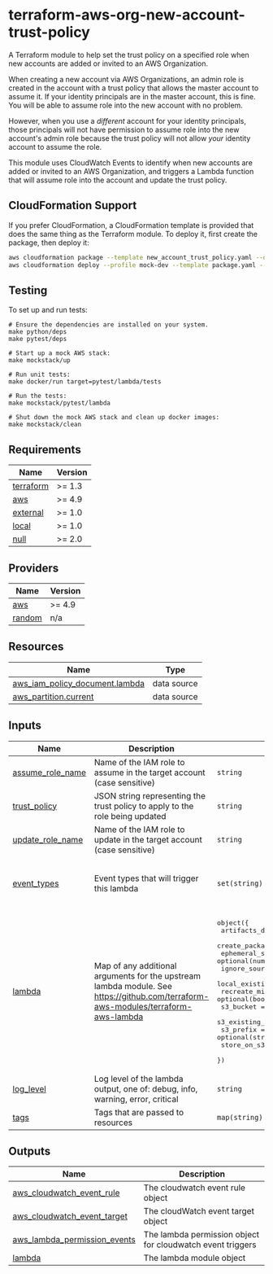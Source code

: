 # terraform-aws-org-new-account-trust-policy

A Terraform module to help set the trust policy on a specified role when new
accounts are added or invited to an AWS Organization.

When creating a new account via AWS Organizations, an admin role is created in
the account with a trust policy that allows the master account to assume it. If
your identity principals are in the master account, this is fine. You will be
able to assume role into the new account with no problem.

However, when you use a _different_ account for your identity principals, those
principals will not have permission to assume role into the new account's admin
role because the trust policy will not allow _your_ identity account to assume
the role.

This module uses CloudWatch Events to identify when new accounts are added or
invited to an AWS Organization, and triggers a Lambda function that will
assume role into the account and update the trust policy.

## CloudFormation Support

If you prefer CloudFormation, a CloudFormation template is provided that does
the same thing as the Terraform module. To deploy it, first create the package,
then deploy it:

```bash
aws cloudformation package --template new_account_trust_policy.yaml --output-template-file package.yaml --s3-bucket <your-s3-bucket>
aws cloudformation deploy --profile mock-dev --template package.yaml --capabilities CAPABILITY_IAM --stack-name <stack-name> --parameter-overrides AssumeRoleName=<role-to-assume> UpdateRoleName=<role-to-update> TrustPolicy=<trust-policy-to-apply>
```

## Testing

To set up and run tests: 

```
# Ensure the dependencies are installed on your system.
make python/deps
make pytest/deps

# Start up a mock AWS stack:
make mockstack/up

# Run unit tests:
make docker/run target=pytest/lambda/tests

# Run the tests:
make mockstack/pytest/lambda

# Shut down the mock AWS stack and clean up docker images:
make mockstack/clean
```

<!-- BEGIN TFDOCS -->
## Requirements

| Name | Version |
|------|---------|
| <a name="requirement_terraform"></a> [terraform](#requirement\_terraform) | >= 1.3 |
| <a name="requirement_aws"></a> [aws](#requirement\_aws) | >= 4.9 |
| <a name="requirement_external"></a> [external](#requirement\_external) | >= 1.0 |
| <a name="requirement_local"></a> [local](#requirement\_local) | >= 1.0 |
| <a name="requirement_null"></a> [null](#requirement\_null) | >= 2.0 |

## Providers

| Name | Version |
|------|---------|
| <a name="provider_aws"></a> [aws](#provider\_aws) | >= 4.9 |
| <a name="provider_random"></a> [random](#provider\_random) | n/a |

## Resources

| Name | Type |
|------|------|
| [aws_iam_policy_document.lambda](https://registry.terraform.io/providers/hashicorp/aws/latest/docs/data-sources/iam_policy_document) | data source |
| [aws_partition.current](https://registry.terraform.io/providers/hashicorp/aws/latest/docs/data-sources/partition) | data source |

## Inputs

| Name | Description | Type | Default | Required |
|------|-------------|------|---------|:--------:|
| <a name="input_assume_role_name"></a> [assume\_role\_name](#input\_assume\_role\_name) | Name of the IAM role to assume in the target account (case sensitive) | `string` | n/a | yes |
| <a name="input_trust_policy"></a> [trust\_policy](#input\_trust\_policy) | JSON string representing the trust policy to apply to the role being updated | `string` | n/a | yes |
| <a name="input_update_role_name"></a> [update\_role\_name](#input\_update\_role\_name) | Name of the IAM role to update in the target account (case sensitive) | `string` | n/a | yes |
| <a name="input_event_types"></a> [event\_types](#input\_event\_types) | Event types that will trigger this lambda | `set(string)` | <pre>[<br>  "CreateAccountResult",<br>  "InviteAccountToOrganization"<br>]</pre> | no |
| <a name="input_lambda"></a> [lambda](#input\_lambda) | Map of any additional arguments for the upstream lambda module. See <https://github.com/terraform-aws-modules/terraform-aws-lambda> | <pre>object({<br>    artifacts_dir            = optional(string, "builds")<br>    create_package           = optional(bool, true)<br>    ephemeral_storage_size   = optional(number)<br>    ignore_source_code_hash  = optional(bool, true)<br>    local_existing_package   = optional(string)<br>    recreate_missing_package = optional(bool, false)<br>    s3_bucket                = optional(string)<br>    s3_existing_package      = optional(map(string))<br>    s3_prefix                = optional(string)<br>    store_on_s3              = optional(bool, false)<br>  })</pre> | `{}` | no |
| <a name="input_log_level"></a> [log\_level](#input\_log\_level) | Log level of the lambda output, one of: debug, info, warning, error, critical | `string` | `"info"` | no |
| <a name="input_tags"></a> [tags](#input\_tags) | Tags that are passed to resources | `map(string)` | `{}` | no |

## Outputs

| Name | Description |
|------|-------------|
| <a name="output_aws_cloudwatch_event_rule"></a> [aws\_cloudwatch\_event\_rule](#output\_aws\_cloudwatch\_event\_rule) | The cloudwatch event rule object |
| <a name="output_aws_cloudwatch_event_target"></a> [aws\_cloudwatch\_event\_target](#output\_aws\_cloudwatch\_event\_target) | The cloudWatch event target object |
| <a name="output_aws_lambda_permission_events"></a> [aws\_lambda\_permission\_events](#output\_aws\_lambda\_permission\_events) | The lambda permission object for cloudwatch event triggers |
| <a name="output_lambda"></a> [lambda](#output\_lambda) | The lambda module object |

<!-- END TFDOCS -->
